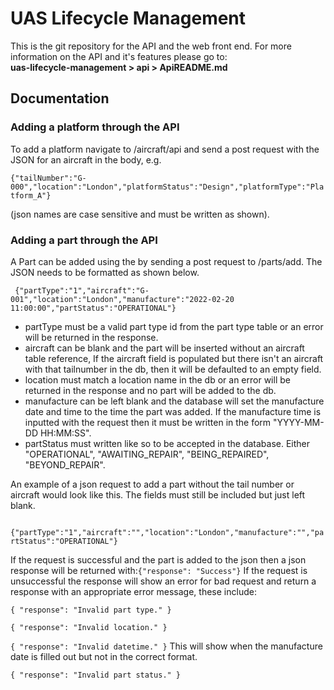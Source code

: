 # UAS Lifecycle Management
This is the git repository for the API and the web front end. For more information on the API and it's features please go to:<br>
<b>uas-lifecycle-management > api > ApiREADME.md</b><br>

<h2>Documentation</h2>

<h3>Adding a platform through the API</h3>
To add a platform navigate to /aircraft/api and send a post request with the JSON for an aircraft in the body, e.g. 

`{"tailNumber":"G-000","location":"London","platformStatus":"Design","platformType":"Platform_A"} `


(json names are case sensitive and must be written as shown).

<h3>Adding a part through the API</h3>

A Part can be added using the by sending a post request to /parts/add. The JSON needs to be formatted as shown below. 

` {"partType":"1","aircraft":"G-001","location":"London","manufacture":"2022-02-20 11:00:00","partStatus":"OPERATIONAL"}`


- partType must be a valid part type id from the part type table or an error will be returned in the response.
- aircraft can be blank and the part will be inserted without an aircraft table reference, If the aircraft field is populated but there isn't an aircraft with that tailnumber in the db, then it will be defaulted to an empty field. 
- location must match a location name in the db or an error will be returned in the response and no part will be added to the db.
- manufacture can be left blank and the database will set the manufacture date and time to the time the part was added. If the manufacture time is inputted with the request then it must be written in the form "YYYY-MM-DD HH:MM:SS".
- partStatus must written like so to be accepted in the database. Either "OPERATIONAL", "AWAITING_REPAIR", "BEING_REPAIRED", "BEYOND_REPAIR". 

An example of a json request to add a part without the tail number or aircraft would look like this. The fields must still be included but just left blank. 


` {"partType":"1","aircraft":"","location":"London","manufacture":"","partStatus":"OPERATIONAL"}`

If the request is successful and the part is added to the json then a json response will be returned with:`{"response": "Success"}`
If the request is unsuccessful the response will show an error for bad request and return a response with an appropriate error message, these include:

`{
    "response": "Invalid part type."
}`

`{
    "response": "Invalid location."
}`

`{
    "response": "Invalid datetime."
}` This will show when the manufacture date is filled out but not in the correct format. 

`{
    "response": "Invalid part status."
}`

